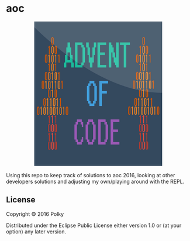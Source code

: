 # aoc

<p align="center">
  <img src="doc/img/aoc.jpg" width="350" height="395" border="0" />
</p>

Using this repo to keep track of solutions to aoc 2016, looking at other developers solutions and adjusting my own/playing around with the REPL.

## License

Copyright © 2016 Polky

Distributed under the Eclipse Public License either version 1.0 or (at
your option) any later version.

